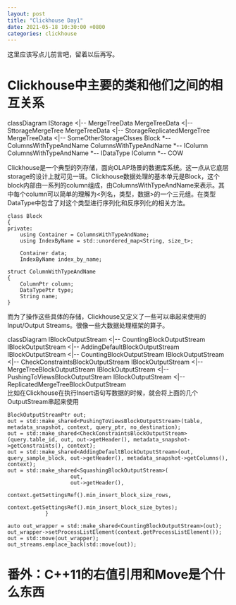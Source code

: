 ```yaml
---
layout: post
title: "Clickhouse Day1"
date: 2021-05-18 10:30:00 +0800
categories: clickhouse
---
```


这里应该写点儿前言吧，留着以后再写。

# Clickhouse中主要的类和他们之间的相互关系

<div class="mermaid">
classDiagram
IStorage <|-- MergeTreeData
MergeTreeData <|-- SttorageMergeTree
MergeTreeData <|-- StorageReplicatedMergeTree
MergeTreeData <|-- SomeOtherStorageClsses
Block *-- ColumnsWithTypeAndName
ColumnsWithTypeAndName *-- IColumn
ColumnsWithTypeAndName *-- IDataType
IColumn *-- COW
</div>

Clickhouse是一个典型的列存储，面向OLAP场景的数据库系统。这一点从它底层storage的设计上就可见一斑。Clickhouse数据处理的基本单元是Block，这个block内部由一系列的column组成，由ColumnsWithTypeAndName来表示。其中每个column可以简单的理解为<列名，类型，数据>的一个三元组。在类型DataType中包含了对这个类型进行序列化和反序列化的相关方法。
```
class Block
{
private:
    using Container = ColumnsWithTypeAndName;
    using IndexByName = std::unordered_map<String, size_t>;

    Container data;
    IndexByName index_by_name;

```
```
struct ColumnWithTypeAndName
{
    ColumnPtr column;
    DataTypePtr type;
    String name;
}
```
而为了操作这些具体的存储，Clickhouse又定义了一些可以串起来使用的Input/Output Streams。很像一些大数据处理框架的算子。
<div class="mermaid">
classDiagram
IBlockOutputStream <|-- CountingBlockOutputStream
IBlockOutputStream <|-- AddingDefaultBlockOutputStream
IBlockOutputStream <|-- CountingBlockOutputStream
IBlockOutputStream <|-- CheckConstraintsBlockOutputStream
IBlockOutputStream <|-- MergeTreeBlockOutputStream
IBlockOutputStream <|-- PushingToViewsBlockOutputStream
IBlockOutputStream <|-- ReplicatedMergeTreeBlockOutputStream
</div>
比如在Clickhouse在执行Insert语句写数据的时候，就会将上面的几个OutputStream串起来使用
    
```
BlockOutputStreamPtr out;
out = std::make_shared<PushingToViewsBlockOutputStream>(table, metadata_snapshot, context, query_ptr, no_destination);
out = std::make_shared<CheckConstraintsBlockOutputStream>(query.table_id, out, out->getHeader(), metadata_snapshot->getConstraints(), context);
out = std::make_shared<AddingDefaultBlockOutputStream>(out, query_sample_block, out->getHeader(), metadata_snapshot->getColumns(), context);
out = std::make_shared<SquashingBlockOutputStream>(
                    out,
                    out->getHeader(),
                    context.getSettingsRef().min_insert_block_size_rows,
                    context.getSettingsRef().min_insert_block_size_bytes);
            }

auto out_wrapper = std::make_shared<CountingBlockOutputStream>(out);
out_wrapper->setProcessListElement(context.getProcessListElement());
out = std::move(out_wrapper);
out_streams.emplace_back(std::move(out));
```
    
# 番外：C++11的右值引用和Move是个什么东西

